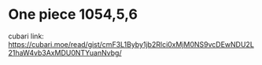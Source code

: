   # One piece 1054,5,6

cubari link: https://cubari.moe/read/gist/cmF3L1Byby1jb2Rlci0xMjM0NS9vcDEwNDU2L21haW4vb3AxMDU0NTYuanNvbg/

